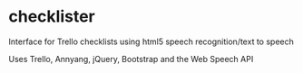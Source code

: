 checklister
===========

Interface for Trello checklists using html5 speech recognition/text to speech

Uses Trello, Annyang, jQuery, Bootstrap and the Web Speech API
